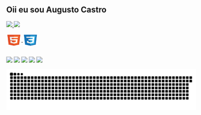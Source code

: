 ## Oii eu sou Augusto Castro
  <div>
  <a href="https://github.com/augustoacastro">
  <img height="180em" src="https://github-readme-stats.vercel.app/api?username=augustoacastro&show_icons=true&theme=chartreuse-dark&include_all_commits=true&count_private=true"/>
  <img height="180em" src="https://github-readme-stats.vercel.app/api/top-langs/?username=augustoacastro&layout=compact&langs_count=7&theme=chartreuse-dark"/>
  </div>
  
  <div style="display: inline_block"><br>
  
  <img align="center" alt="augusto-HTML" height="30" width="40" src="https://raw.githubusercontent.com/devicons/devicon/master/icons/html5/html5-original.svg">
  <img align="center" alt="augusto-CSS" height="30" width="40" src="https://raw.githubusercontent.com/devicons/devicon/master/icons/css3/css3-original.svg">
  
  </div>
  
##

  <div>  
    <a href="https://instagram.com/augustoacastro" target="_blank"><img src="https://img.shields.io/badge/-Instagram-%23E4405F?style=for-the-badge&logo=instagram&logoColor=white" target="_blank"></a>
    <a href="https://www.twitch.tv/augustocastroyt" target="_blank"><img src="https://img.shields.io/badge/Twitch-9146FF?style=for-the-badge&logo=twitch&logoColor=white"               target="_blank"></a>
    <a href="https://discord.gg/RE8qZRwf6U" target="_blank"><img src="https://img.shields.io/badge/Discord-7289DA?style=for-the-badge&logo=discord&logoColor=white" target="_blank"></a> 
    <a href="https://www.linkedin.com/in/rafaella-ballerini-45875016a" target="_blank"><img src="https://img.shields.io/badge/-LinkedIn-%230077B5?style=for-the-badge&logo=linkedin&logoColor=white" target="_blank"></a>
    <a href="https://www.linkedin.com/in/augustoacastro" target="_blank"><img src="https://img.shields.io/badge/Microsoft_Outlook-0078D4?style=for-the-badge&logo=microsoft-outlook&logoColor=white"></a>
    
  ![Snake animation](https://github.com/augustoacastro/augustocastro/blob/output/github-contribution-grid-snake.svg)
 
  </div>
